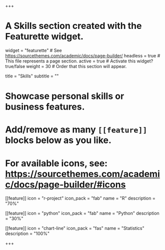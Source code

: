 +++
# A Skills section created with the Featurette widget.
widget = "featurette"  # See https://sourcethemes.com/academic/docs/page-builder/
headless = true  # This file represents a page section.
active = true  # Activate this widget? true/false
weight = 30  # Order that this section will appear.

title = "Skills"
subtitle = ""

# Showcase personal skills or business features.
# 
# Add/remove as many `[[feature]]` blocks below as you like.
# 
# For available icons, see: https://sourcethemes.com/academic/docs/page-builder/#icons

[[feature]]
  icon = "r-project"
  icon_pack = "fab"
  name = "R"
  description = "70%"

[[feature]]
  icon = "python"
  icon_pack = "fab"
  name = "Python"
  description = "30%"  
  
[[feature]]
  icon = "chart-line"
  icon_pack = "fas"
  name = "Statistics"
  description = "100%"  
  
+++
